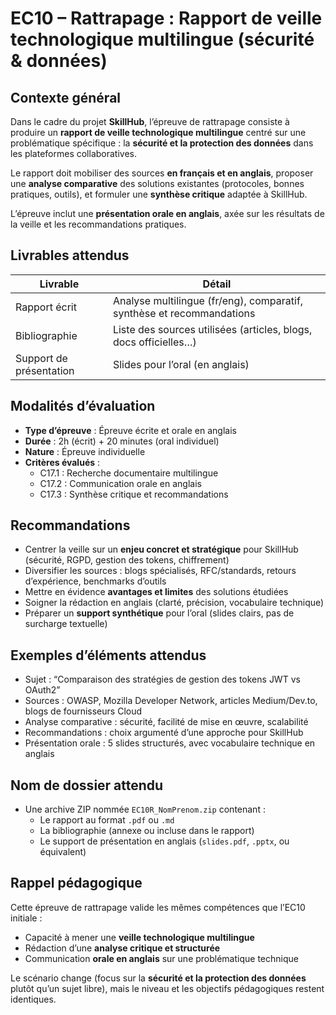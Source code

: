 # EC10 – Rattrapage : Rapport de veille technologique multilingue (sécurité & données)

## Contexte général

Dans le cadre du projet **SkillHub**, l’épreuve de rattrapage consiste à produire un **rapport de veille technologique
multilingue** centré sur une problématique spécifique : la **sécurité et la protection des données** dans les
plateformes collaboratives.

Le rapport doit mobiliser des sources **en français et en anglais**, proposer une **analyse comparative** des solutions
existantes (protocoles, bonnes pratiques, outils), et formuler une **synthèse critique** adaptée à SkillHub.

L’épreuve inclut une **présentation orale en anglais**, axée sur les résultats de la veille et les recommandations
pratiques.

## Livrables attendus

| Livrable                | Détail                                                                |
|-------------------------|-----------------------------------------------------------------------|
| Rapport écrit           | Analyse multilingue (fr/eng), comparatif, synthèse et recommandations |
| Bibliographie           | Liste des sources utilisées (articles, blogs, docs officielles…)      |
| Support de présentation | Slides pour l’oral (en anglais)                                       |

## Modalités d’évaluation

- **Type d’épreuve** : Épreuve écrite et orale en anglais
- **Durée** : 2h (écrit) + 20 minutes (oral individuel)
- **Nature** : Épreuve individuelle
- **Critères évalués** :
    - C17.1 : Recherche documentaire multilingue
    - C17.2 : Communication orale en anglais
    - C17.3 : Synthèse critique et recommandations

## Recommandations

- Centrer la veille sur un **enjeu concret et stratégique** pour SkillHub (sécurité, RGPD, gestion des tokens,
  chiffrement)
- Diversifier les sources : blogs spécialisés, RFC/standards, retours d’expérience, benchmarks d’outils
- Mettre en évidence **avantages et limites** des solutions étudiées
- Soigner la rédaction en anglais (clarté, précision, vocabulaire technique)
- Préparer un **support synthétique** pour l’oral (slides clairs, pas de surcharge textuelle)

## Exemples d’éléments attendus

- Sujet : “Comparaison des stratégies de gestion des tokens JWT vs OAuth2”
- Sources : OWASP, Mozilla Developer Network, articles Medium/Dev.to, blogs de fournisseurs Cloud
- Analyse comparative : sécurité, facilité de mise en œuvre, scalabilité
- Recommandations : choix argumenté d’une approche pour SkillHub
- Présentation orale : 5 slides structurés, avec vocabulaire technique en anglais

## Nom de dossier attendu

- Une archive ZIP nommée `EC10R_NomPrenom.zip` contenant :
    - Le rapport au format `.pdf` ou `.md`
    - La bibliographie (annexe ou incluse dans le rapport)
    - Le support de présentation en anglais (`slides.pdf`, `.pptx`, ou équivalent)

## Rappel pédagogique

Cette épreuve de rattrapage valide les mêmes compétences que l’EC10 initiale :

- Capacité à mener une **veille technologique multilingue**
- Rédaction d’une **analyse critique et structurée**
- Communication **orale en anglais** sur une problématique technique

Le scénario change (focus sur la **sécurité et la protection des données** plutôt qu’un sujet libre), mais le niveau et
les objectifs pédagogiques restent identiques.
